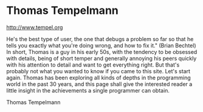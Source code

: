 # Thomas Tempelmann

http://www.tempel.org

He's the best type of user, the one that debugs a problem so far so that he tells you exactly what you're doing wrong, and how to fix it." (Brian Bechtel)
In short, Thomas is a guy in his early 50s, with the tendency to be obsessed with details, being of short temper and generally annoying his peers quickly with his attention to detail and want to get everything right.
But that's probably not what you wanted to know if you came to this site. Let's start again.
Thomas has been exploring all kinds of depths in the programming world in the past 30 years, and this page shall give the interested reader a little insight in the achievements a single programmer can obtain.

Thomas Tempelmann
